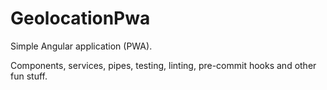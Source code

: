 # GeolocationPwa

Simple Angular application (PWA). 

Components, services, pipes, testing, linting, pre-commit hooks and other fun stuff.